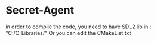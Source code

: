 # Secret-Agent


in order to compile the code, you need to have SDL2 lib in :
"C:/C_Libraries/"
Or you can edit the CMakeList.txt